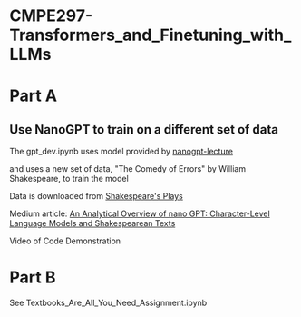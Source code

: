 # CMPE297-Transformers_and_Finetuning_with_LLMs

# Part A 
## Use NanoGPT to train on a different set of data

The gpt_dev.ipynb uses model provided by [nanogpt-lecture](https://github.com/karpathy/ng-video-lecture)

and uses a new set of data, "The Comedy of Errors" by William Shakespeare, to train the model

Data is downloaded from [Shakespeare's Plays](https://www.kaggle.com/datasets/asimzahid/shakespeare-plays/)



Medium article:
[An Analytical Overview of nano GPT: Character-Level Language Models and Shakespearean Texts](https://medium.com/@abraham.jkong/an-analytical-overview-of-nano-gpt-character-level-language-models-and-shakespearean-texts-a75eaa3553d6)


Video of Code Demonstration
[]()

# Part B

See Textbooks_Are_All_You_Need_Assignment.ipynb
